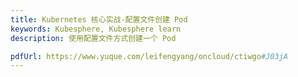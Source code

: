```yaml
---
title: Kubernetes 核心实战-配置文件创建 Pod
keywords: Kubesphere, Kubesphere learn
description: 使用配置文件方式创建一个 Pod

pdfUrl: https://www.yuque.com/leifengyang/oncloud/ctiwgo#J03jA
---
```

